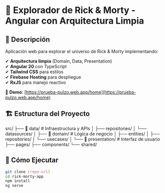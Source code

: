# 🚀 Explorador de Rick & Morty - Angular con Arquitectura Limpia



## 📌 Descripción

Aplicación web para explorar el universo de Rick & Morty implementando:

✔ **Arquitectura limpia** (Domain, Data, Presentation)  
✔ **Angular 20** con TypeScript  
✔ **Tailwind CSS** para estilos  
✔ **Firebase Hosting** para despliegue  
✔ **RxJS** para manejo reactivo  

🔗 **Demo**: [https://prueba-pulzo.web.app/home](https://prueba-pulzo.web.app/home)

## 🏗 Estructura del Proyecto
src/
├── 📂 data/ # Infraestructura y APIs
│ ├── repositories/
│ └── datasources/
│
├── 📂 domain/ # Lógica de negocio
│ ├── entities/
│ ├── repositories/
│ └── usecases/
│
└── 📂 presentation/ # Interfaz de usuario
├── pages/
├── components/
└── shared/

## 🚀 Cómo Ejecutar

```bash
git clone [repo-url]
cd rick-morty-app
npm install
ng serve